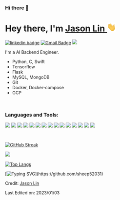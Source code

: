 
### Hi there 👋

<!--
**sheep52031/sheep52031** is a ✨ _special_ ✨ repository because its `README.md` (this file) appears on your GitHub profile.

Here are some ideas to get you started:

- 🔭 I’m currently working on ...
- 🌱 I’m currently learning ...
- 👯 I’m looking to collaborate on ...
- 🤔 I’m looking for help with ...
- 💬 Ask me about ...
- 📫 How to reach me: ...
- 😄 Pronouns: ...
- ⚡ Fun fact: ...
-->

<h1>Hey there, I'm <a  href="https://github.com/uuboyscy/">Jason Lin </a> <img  src="https://raw.githubusercontent.com/ABSphreak/ABSphreak/master/gifs/Hi.gif" width="30px"></h1>

[![linkedin badge](https://img.shields.io/badge/jason-lin-896055125f?style=flat&logo=linkedin)](https://www.linkedin.com/in/jason-lin-896055125/)
[![Gmail Badge](https://img.shields.io/badge/sheep52031@gmail.com-30302f?style=flat&logo=Gmail&logoColor=red)](mailto:sheep52031@gmail.com)
<img src="https://komarev.com/ghpvc/?username=sheep52031&style=plastic" />

I'm a AI Backend Engineer.<br>
<!-- <img align='right' src="http://cdn.lowgif.com/small/9cb12f51dffbaaa6-character-typing-by-vincent-mokuenko-dribbble.gif" width="250" height="210"> -->

- Python, C, Swift
- Tensorflow
- Flask
- MySQL, MongoDB
- Git 
- Docker, Docker-compose
- GCP

<br>

<h3 align="left">Languages and Tools:</h3>
<p align="left"> 
<!--   <img src="https://img.icons8.com/color/48/4a90e2/c-programming.png"/>
  <img src="https://img.icons8.com/color/48/4a90e2/c-plus-plus-logo.png"/> -->
  
  <img src="https://img.icons8.com/color/1x/python.png"/>
  <img src="https://img.icons8.com/color/1x/swift.png"/>
  <img src="https://img.icons8.com/color/1x/c-programming.png"/>
  <img src="https://img.icons8.com/fluency/1x/mysql-logo.png"/>
  <img src="https://img.icons8.com/color/1x/mongodb.png"/>
  <img src="https://img.icons8.com/nolan/1x/flask.png"/>
  <img src="https://img.icons8.com/color/1x/line-me.png"/>
  <img src="https://img.icons8.com/color/1x/tensorflow.png"/>
  <img src="https://img.icons8.com/color/1x/opencv.png"/>
  <img src="https://img.icons8.com/color/48/4a90e2/git.png"/>
  <img src="https://img.icons8.com/color/1x/google-cloud.png"/>
 <img src="https://img.icons8.com/color/1x/docker.png"/>
  <img src="https://img.icons8.com/fluent/48/4a90e2/github.png"/>
  <img src="https://img.icons8.com/color/1x/linux--v2.png"/>
 <img src="https://img.icons8.com/color/48/4a90e2/visual-studio-code-2019.png"/>
</p>

<br>

[![GitHub Streak](https://github-readme-streak-stats.herokuapp.com?user=sheep52031&theme=dark&date_format=M%20j%5B%2C%20Y%5D)](https://git.io/streak-stats)

<img src = "https://github-readme-stats.vercel.app/api?username=sheep52031&show_icons=true&theme=dark" width = 500>

[![Top Langs](https://github-readme-stats.vercel.app/api/top-langs/?username=sheep52031&theme=dark&layout=compact&langs_count=8)](https://github.com/sheep52031)

[![Typing SVG](https://readme-typing-svg.herokuapp.com?font=Noto+Sans&size=30&pause=1000&center=true&width=435&lines=Thanks+For+Visiting!!)](https://github.com/sheep52031)

Credit: [Jason Lin](https://github.com/sheep52031)

Last Edited on: 2023/01/03
